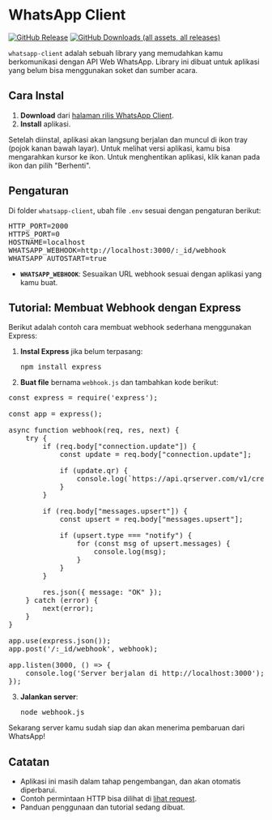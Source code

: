 # WhatsApp Client

[![GitHub Release](https://img.shields.io/github/v/release/ndiing/whatsapp-client)](https://github.com/ndiing/whatsapp-client/releases)
[![GitHub Downloads (all assets, all releases)](https://img.shields.io/github/downloads/ndiing/whatsapp-client/total)](https://github.com/ndiing/whatsapp-client/releases)

`whatsapp-client` adalah sebuah library yang memudahkan kamu berkomunikasi dengan API Web WhatsApp. Library ini dibuat untuk aplikasi yang belum bisa menggunakan soket dan sumber acara.

## Cara Instal

1. **Download** dari [halaman rilis WhatsApp Client](https://github.com/ndiing/whatsapp-client/releases).
2. **Install** aplikasi.

Setelah diinstal, aplikasi akan langsung berjalan dan muncul di ikon tray (pojok kanan bawah layar). Untuk melihat versi aplikasi, kamu bisa mengarahkan kursor ke ikon. Untuk menghentikan aplikasi, klik kanan pada ikon dan pilih "Berhenti".

## Pengaturan

Di folder `whatsapp-client`, ubah file `.env` sesuai dengan pengaturan berikut:

<pre>
HTTP_PORT=2000
HTTPS_PORT=0
HOSTNAME=localhost
WHATSAPP_WEBHOOK=http://localhost:3000/:_id/webhook
WHATSAPP_AUTOSTART=true
</pre>

- **`WHATSAPP_WEBHOOK`**: Sesuaikan URL webhook sesuai dengan aplikasi yang kamu buat.

## Tutorial: Membuat Webhook dengan Express

Berikut adalah contoh cara membuat webhook sederhana menggunakan Express:

1. **Instal Express** jika belum terpasang:
   <pre>npm install express</pre>

2. **Buat file** bernama `webhook.js` dan tambahkan kode berikut:

<pre>
const express = require('express');

const app = express();

async function webhook(req, res, next) {
    try {
        if (req.body["connection.update"]) {
            const update = req.body["connection.update"];

            if (update.qr) {
                console.log(`https://api.qrserver.com/v1/create-qr-code/?size=256x256&data=${encodeURIComponent(update.qr)}`);
            }
        }

        if (req.body["messages.upsert"]) {
            const upsert = req.body["messages.upsert"];

            if (upsert.type === "notify") {
                for (const msg of upsert.messages) {
                    console.log(msg);
                }
            }
        }

        res.json({ message: "OK" });
    } catch (error) {
        next(error);
    }
}

app.use(express.json());
app.post('/:_id/webhook', webhook);

app.listen(3000, () => {
    console.log('Server berjalan di http://localhost:3000');
});
</pre>

3. **Jalankan server**:
   <pre>node webhook.js</pre>

Sekarang server kamu sudah siap dan akan menerima pembaruan dari WhatsApp!

## Catatan

- Aplikasi ini masih dalam tahap pengembangan, dan akan otomatis diperbarui.
- Contoh permintaan HTTP bisa dilihat di [lihat request](./http/whatsapp.http).
- Panduan penggunaan dan tutorial sedang dibuat.
